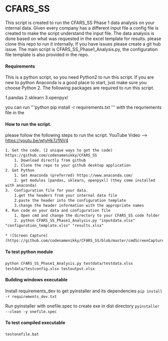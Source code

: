 # CFARS_SS

This script is created to run the CFARS_SS Phase 1 data analysis on your internal data. Given every company has a different input file a config file is created to make the script understand the input file. The data analysis is done based on what was requested in the excel template for results. please clone this repo to run it internally. If you have issues please create a git hub issue. The main script is CFARS_SS_Phase1_Analysis.py, the configuration file template is also provided in the repo. 

#### Requirements

This is a python script, so you need Python2 to run this script. If you are new to python Anaconda is a good place to start, just make sure you choose Python 2.
The following packages are required to run this script. 

1.pandas 
2.sklearn
3.openpyxl
 
you can run 
'''python
pip install -r requirements.txt 
'''
with the requriements file in the

#### How to run the script. 
please follow the following steps to run the script. YouTube Video --> https://youtu.be/wtyHk7J1NV4 

	1. Get the code. (2 unique ways to get the code) https://github.com/codenamenikky/CFARS_SS
		1. Download directly from github
		2. Clone the repo to your github desktop application
	2. Get Python
		1. Get Anaconda (preferred) https://www.anaconda.com/
		2. get modules [pandas, sklearn, openpyxl] (they come installed with anaconda)
	3.  Configuration file for your data. 
		1.get the headers from your internal data file 
		2.paste the header into the configuration template 
		3.change the header information with the appropriate names 
	4. Run code on your data and configuration file
		1. Open cmd and change the directory to your CFARS_SS code folder
		2. python CFARS_SS_Phase1_Analysis.py "inputdata.xlsx" "configuration_template.xlsx" "results.xlsx"

    * ![Screen Capture](https://github.com/codenamenikky/CFARS_SS/blob/master/cmdScreenCapture.PNG)


    
#### To test python module
`python CFARS_SS_Phase1_Analysis.py testdata/testdata.xlsx testdata/testconfig.xlsx testoutput.xlsx`

#### Building windows executable
Install requirements_dev to get pyinstaller and its dependencies
`pip install -r requirements_dev.txt`

Run pyinstaller with onefile.spec to create exe in dist directory
`pyinstaller --clean -y onefile.spec`

#### To test compiled executable
`testonefile.bat`

